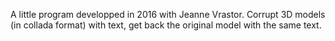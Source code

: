 A little program developped in 2016 with Jeanne Vrastor.
Corrupt 3D models (in collada format) with text, get back the original model with the same text. 
